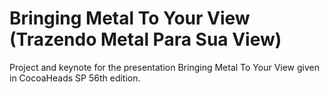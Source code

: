 # Bringing Metal To Your View (Trazendo Metal Para Sua View)

Project and keynote for the presentation Bringing Metal To Your View given in CocoaHeads SP 56th edition.
